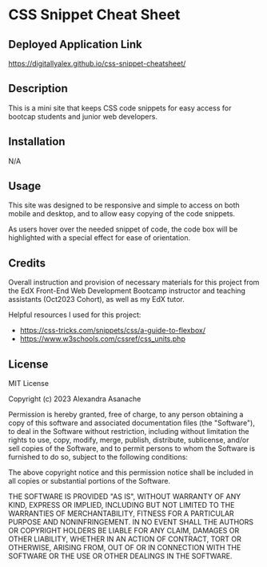 # CSS Snippet Cheat Sheet

## Deployed Application Link
https://digitallyalex.github.io/css-snippet-cheatsheet/

## Description
This is a mini site that keeps CSS code snippets for easy access for bootcap students and junior web developers.

## Installation
N/A

## Usage
This site was designed to be responsive and simple to access on both mobile and desktop, and to allow easy copying of the code snippets.

As users hover over the needed snippet of code, the code box will be highlighted with a special effect for ease of orientation.

## Credits
Overall instruction and provision of necessary materials for this project from the EdX Front-End Web Development Bootcamp instructor and teaching assistants (Oct2023 Cohort), as well as my EdX tutor.

Helpful resources I used for this project:
- https://css-tricks.com/snippets/css/a-guide-to-flexbox/
- https://www.w3schools.com/cssref/css_units.php

## License
MIT License

Copyright (c) 2023 Alexandra Asanache

Permission is hereby granted, free of charge, to any person obtaining a copy of this software and associated documentation files (the "Software"), to deal in the Software without restriction, including without limitation the rights to use, copy, modify, merge, publish, distribute, sublicense, and/or sell copies of the Software, and to permit persons to whom the Software is furnished to do so, subject to the following conditions:

The above copyright notice and this permission notice shall be included in all copies or substantial portions of the Software.

THE SOFTWARE IS PROVIDED "AS IS", WITHOUT WARRANTY OF ANY KIND, EXPRESS OR IMPLIED, INCLUDING BUT NOT LIMITED TO THE WARRANTIES OF MERCHANTABILITY, FITNESS FOR A PARTICULAR PURPOSE AND NONINFRINGEMENT. IN NO EVENT SHALL THE AUTHORS OR COPYRIGHT HOLDERS BE LIABLE FOR ANY CLAIM, DAMAGES OR OTHER LIABILITY, WHETHER IN AN ACTION OF CONTRACT, TORT OR OTHERWISE, ARISING FROM, OUT OF OR IN CONNECTION WITH THE SOFTWARE OR THE USE OR OTHER DEALINGS IN THE SOFTWARE.